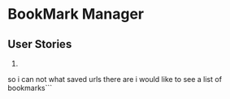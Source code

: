 # BookMark Manager
## User Stories
1. ```as a user
 so i can not what saved urls there are
 i would like to see a list of bookmarks```
